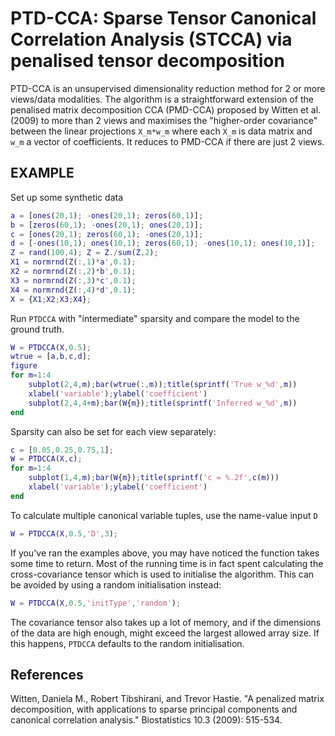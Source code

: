 # PTD-CCA: Sparse Tensor Canonical Correlation Analysis (STCCA) via penalised tensor decomposition

PTD-CCA is an unsupervised dimensionality reduction method for 2 or more views/data modalities. The algorithm is a straightforward extension of the penalised matrix decomposition CCA (PMD-CCA) proposed by Witten et al. (2009) to more than 2 views and maximises the "higher-order covariance" between the linear projections `X_m*w_m` where each `X_m` is data matrix and `w_m` a vector of coefficients. It reduces to PMD-CCA if there are just 2 views.

## EXAMPLE

Set up some synthetic data
```MATLAB
a = [ones(20,1); -ones(20,1); zeros(60,1)];
b = [zeros(60,1); -ones(20,1); ones(20,1)];
c = [ones(20,1); zeros(60,1); -ones(20,1)];
d = [-ones(10,1); ones(10,1); zeros(60,1); -ones(10,1); ones(10,1)];
Z = rand(100,4); Z = Z./sum(Z,2);
X1 = normrnd(Z(:,1)*a',0.1);
X2 = normrnd(Z(:,2)*b',0.1);
X3 = normrnd(Z(:,3)*c',0.1);
X4 = normrnd(Z(:,4)*d',0.1);
X = {X1;X2;X3;X4};
```

Run `PTDCCA` with "intermediate" sparsity and compare the model to the ground truth.
```MATLAB
W = PTDCCA(X,0.5);
wtrue = [a,b,c,d];
figure
for m=1:4
    subplot(2,4,m);bar(wtrue(:,m));title(sprintf('True w_%d',m))
    xlabel('variable');ylabel('coefficient')
    subplot(2,4,4+m);bar(W{m});title(sprintf('Inferred w_%d',m))
end
```

Sparsity can also be set for each view separately:
```MATLAB
c = [0.05,0.25,0.75,1];
W = PTDCCA(X,c);
for m=1:4
    subplot(1,4,m);bar(W{m});title(sprintf('c = %.2f',c(m)))
    xlabel('variable');ylabel('coefficient')
end
```

To calculate multiple canonical variable tuples, use the name-value input `D`
```MATLAB
W = PTDCCA(X,0.5,'D',3);
```

If you've ran the examples above, you may have noticed the function takes some time to return. Most of the running time is in fact spent calculating the cross-covariance tensor which is used to initialise the algorithm. This can be avoided by using a random initialisation instead:
```MATLAB
W = PTDCCA(X,0.5,'initType','random');
```
The covariance tensor also takes up a lot of memory, and if the dimensions of the data are high enough, might exceed the largest allowed array size. If this happens, `PTDCCA` defaults to the random initialisation.

## References
Witten, Daniela M., Robert Tibshirani, and Trevor Hastie. "A penalized matrix decomposition, with applications to sparse principal components and canonical correlation analysis." Biostatistics 10.3 (2009): 515-534.
